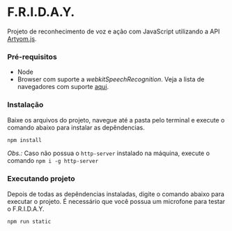 # F.R.I.D.A.Y.

Projeto de reconhecimento de voz e ação com JavaScript utilizando a API [Artyom.js](https://github.com/sdkcarlos/artyom.js).

### Pré-requisitos

- Node
- Browser com suporte a _webkitSpeechRecognition_. Veja a lista de navegadores com suporte [aqui](https://caniuse.com/#feat=speech-recognition).

### Instalação

Baixe os arquivos do projeto, navegue até a pasta pelo terminal e execute o comando abaixo para instalar as depêndencias.

```sh
npm install
```

_Obs.:_ Caso não possua o `http-server` instalado na máquina, execute o comando `npm i -g http-server`

### Executando projeto

Depois de todas as depêndencias instaladas, digite o comando abaixo para executar o projeto.
É necessário que você possua um microfone para testar o F.R.I.D.A.Y.

```sh
npm run static
```
